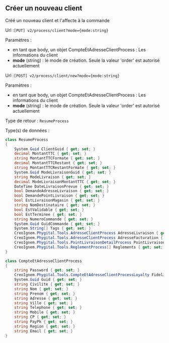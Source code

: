 ## <span id='connexioncreation'>Créer un nouveau client</span>

Créé un nouveau client et l'affecte à la commande

Url :`[PUT] v2/process/client?mode={mode:string}`

Paramètres : 

- en tant que body, un objet CompteEtAdresseClientProcess : Les informations du client
- **mode** (string) : le mode de création. Seule la valeur 'order' est autorisé actuellement

Url :`[POST] v2/process/client/new?mode={mode:string}`

Paramètres : 

- en tant que body, un objet CompteEtAdresseClientProcess : Les informations du client
- **mode** (string) : le mode de création. Seule la valeur 'order' est autorisé actuellement

Type de retour : `ResumeProcess`

Type(s) de données :

```csharp
class ResumeProcess
{
	System.Guid ClientGuid { get; set; }
	decimal MontantTTC { get; set; }
	string MontantTTCFormate { get; set; }
	decimal MontantTTCRestant { get; set; }
	string MontantTTCRestantFormate { get; set; }
	System.Guid ModeLivraisonGuid { get; set; }
	string ModeLivraison { get; set; }
	decimal ModeLivraisonMontantTTC { get; set; }
	DateTime DateLivraisonPrevue { get; set; }
	bool DemandeAdresseLivraison { get; set; }
	bool DemandePointLivraison { get; set; }
	bool EstLivraisonMagasin { get; set; }
	string NomDestinataire { get; set; }
	bool EstValidable { get; set; }
	bool EstTerminee { get; set; }
	string NumeroCommande { get; set; }
	System.Guid GuidCommande { get; set; }
	System.String[] Tags { get; set; }
	CreoIgnem.Phygital.Tools.AdresseClientProcess AdresseLivraison { get; set; }
	CreoIgnem.Phygital.Tools.AdresseClientProcess AdresseFacturation { get; set; }
	CreoIgnem.Phygital.Tools.PointLivraisonDetailProcess PointLivraisonAdresse { get; set; }
	CreoIgnem.Phygital.Tools.ReglementProcess[] Reglements { get; set; }
}

class CompteEtAdresseClientProcess
{
	string Password { get; set; }
	CreoIgnem.Phygital.Tools.CompteEtAdresseClientProcessLoyalty Fidelite { get; set; }
	System.Guid Guid { get; set; }
	string Civilite { get; set; }
	string Nom { get; set; }
	string Prenom { get; set; }
	string Adresse { get; set; }
	string Ville { get; set; }
	string Telephone { get; set; }
	string Mobile { get; set; }
	string CP { get; set; }
	string PayPk { get; set; }
	string Region { get; set; }
	string Email { get; set; }
}

```

